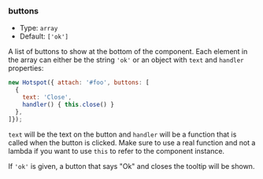 ### buttons

* Type: `array`
* Default: `['ok']`

A list of buttons to show at the bottom of the component. Each element in the array can either be the string `'ok'` or an
object with `text` and `handler` properties:

```js
new Hotspot({ attach: '#foo', buttons: [
  {
    text: 'Close',
    handler() { this.close() }
  },
]});
```

`text` will be the text on the button and `handler` will be a function that is called when the button is clicked. Make sure
to use a real function and not a lambda if you want to use `this` to refer to the component instance.

If `'ok'` is given, a button that says "Ok" and closes the tooltip will be shown.